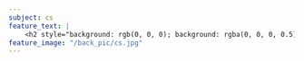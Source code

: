 ```yaml
---
subject: cs
feature_text: |
    <h2 style="background: rgb(0, 0, 0); background: rgba(0, 0, 0, 0.5); color: #f1f1f1; padding: 10px;">CS</h2>
feature_image: "/back_pic/cs.jpg"
---
```

